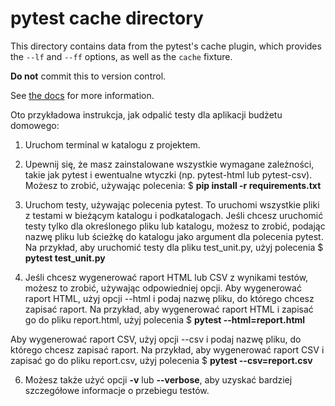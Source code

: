 # pytest cache directory #

This directory contains data from the pytest's cache plugin,
which provides the `--lf` and `--ff` options, as well as the `cache` fixture.

**Do not** commit this to version control.

See [the docs](https://docs.pytest.org/en/stable/how-to/cache.html) for more information.


Oto przykładowa instrukcja, jak odpalić testy dla aplikacji budżetu domowego:

1. Uruchom terminal w katalogu z projektem.

2. Upewnij się, że masz zainstalowane wszystkie wymagane zależności, takie jak pytest i ewentualne wtyczki (np. pytest-html lub pytest-csv). Możesz to zrobić, używając polecenia:
$ **pip install -r requirements.txt**

3. Uruchom testy, używając polecenia pytest. To uruchomi wszystkie pliki z testami w bieżącym katalogu i podkatalogach.
Jeśli chcesz uruchomić testy tylko dla określonego pliku lub katalogu, możesz to zrobić, podając nazwę pliku lub ścieżkę do katalogu jako argument dla polecenia pytest. Na przykład, aby uruchomić testy dla pliku test_unit.py, użyj polecenia 
$ **pytest test_unit.py**

4. Jeśli chcesz wygenerować raport HTML lub CSV z wynikami testów, możesz to zrobić, używając odpowiedniej opcji. Aby wygenerować raport HTML, użyj opcji --html i podaj nazwę pliku, do którego chcesz zapisać raport. Na przykład, aby wygenerować raport HTML i zapisać go do pliku report.html, użyj polecenia 
$ **pytest --html=report.html**

Aby wygenerować raport CSV, użyj opcji --csv i podaj nazwę pliku, do którego chcesz zapisać raport. Na przykład, aby wygenerować raport CSV i zapisać go do pliku report.csv, użyj polecenia 
$ **pytest --csv=report.csv**

6. Możesz także użyć opcji **-v** lub **--verbose**, aby uzyskać bardziej szczegółowe informacje o przebiegu testów.